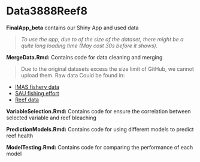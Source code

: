 # Data3888Reef8
**FinalApp_beta** contains our Shiny App and used data
> *To use the app, due to of the size of the dataset, there might be a quite long loading time (May cost 30s before it shows).*

**MergeData.Rmd:** Contains code for data cleaning and merging
> Due to the original datasets excess the size limit of GitHub, we cannot upload them. Raw data Could be found in:
- [IMAS fishery data](https://data.gov.au/dataset/ds-aodn-5c4590d3-a45a-4d37-bf8b-ecd145cb356d/details?q=)
- [SAU fishing effort](https://www.seaaroundus.org/data/#/fishing-entity-effort/83?chart=catch-chart&dimension=sector&measure=effort&limit=10)
- [Reef data](https://github.com/InstituteForGlobalEcology/Coral-bleaching-a-global-analysis-of-the-past-two-decades/tree/master)

**VariableSelection.Rmd:** Contains code for ensure the correlation between selected variable and reef bleaching

**PredictionModels.Rmd:** Contains code for using different models to predict reef health

**ModelTesting.Rmd:** Contains code for comparing the performance of each model